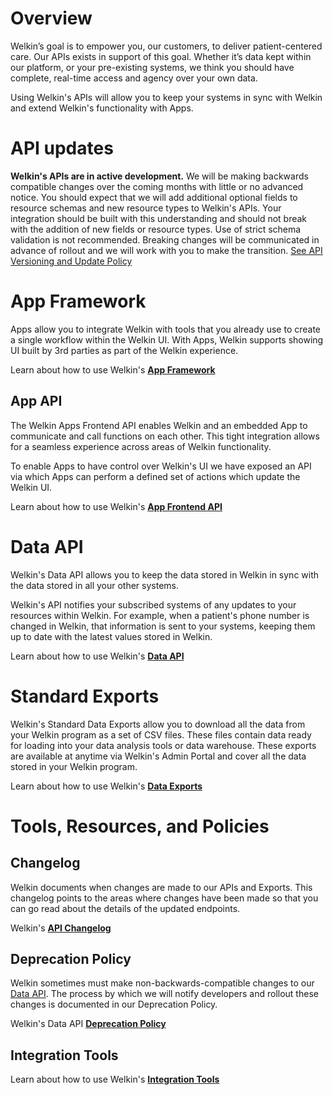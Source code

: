 # Overview

Welkin’s goal is to empower you, our customers, to deliver patient-centered care. Our APIs exists in support of this goal. Whether it’s data kept within our platform, or your pre-existing systems, we think you should have complete, real-time access and agency over your own data.

Using Welkin's APIs will allow you to keep your systems in sync with Welkin and extend Welkin's functionality with Apps.

# API updates
**Welkin's APIs are in active development.** We will be making backwards compatible changes over the coming months with little or no advanced notice. You should expect that we will add additional optional fields to resource schemas and new resource types to Welkin's APIs. Your integration should be built with this understanding and should not break with the addition of new fields or resource types. Use of strict schema validation is not recommended. Breaking changes will be communicated in advance of rollout and we will work with you to make the transition. [See API Versioning and Update Policy](/version_policy.html)

# App Framework

Apps allow you to integrate Welkin with tools that you already use to create a single workflow within the Welkin UI. With Apps, Welkin supports showing UI built by 3rd parties as part of the Welkin experience.

Learn about how to use Welkin's **[App Framework](/apps_framework.html)**

## App API

The Welkin Apps Frontend API enables Welkin and an embedded App to communicate and call functions on each other. This tight integration allows for a seamless experience across areas of Welkin functionality.

To enable Apps to have control over Welkin's UI we have exposed an API via which Apps can perform a defined set of actions which update the Welkin UI.

Learn about how to use Welkin's **[App Frontend API](/apps_frontend_api.html)**

# Data API

Welkin's Data API allows you to keep the data stored in Welkin in sync with the data stored in all your other systems.

Welkin's API notifies your subscribed systems of any updates to your resources within Welkin. For example, when a patient's phone number is changed in Welkin, that information is sent to your systems, keeping them up to date with the latest values stored in Welkin.

Learn about how to use Welkin's **[Data API](/data_api.html)**

# Standard Exports

Welkin's Standard Data Exports allow you to download all the data from your Welkin program as a set of CSV files. These files contain data ready for loading into your data analysis tools or data warehouse. These exports are available at anytime via Welkin's Admin Portal and cover all the data stored in your Welkin program.

Learn about how to use Welkin's **[Data Exports](/data_exports.html)**

# Tools, Resources, and Policies

## Changelog

Welkin documents when changes are made to our APIs and Exports. This changelog points to the areas where changes have been made so that you can go read about the details of the updated endpoints.

Welkin's **[API Changelog](/changelog.html)**

## Deprecation Policy

Welkin sometimes must make non-backwards-compatible changes to our [Data API](#data-api). The process by which we will notify developers and rollout these changes is documented in our Deprecation Policy.

Welkin's Data API **[Deprecation Policy](/deprecation_policy.html)**

## Integration Tools



Learn about how to use Welkin's **[Integration Tools](/integration_tools.html)**
